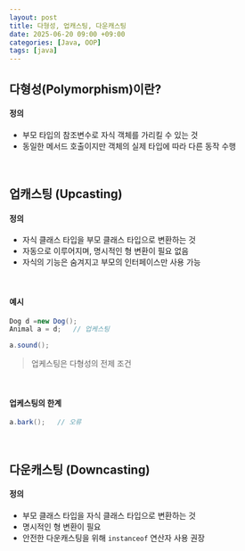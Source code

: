 ```yaml
---
layout: post
title: 다형성, 업캐스팅, 다운캐스팅
date: 2025-06-20 09:00 +09:00
categories: [Java, OOP]
tags: [java]
---
```


## 다형성(Polymorphism)이란?

#### 정의

- 부모 타입의 참조변수로 자식 객체를 가리킬 수 있는 것
- 동일한 메서드 호출이지만 객체의 실제 타입에 따라 다른 동작 수행

<br>

## 업캐스팅 (Upcasting)

#### 정의

- 자식 클래스 타입을 부모 클래스 타입으로 변환하는 것
- 자동으로 이루어지며, 명시적인 형 변환이 필요 없음
- 자식의 기능은 숨겨지고 부모의 인터페이스만 사용 가능

<br>

#### 예시

```java
Dog d =new Dog();
Animal a = d;   // 업케스팅

a.sound();
```

> 업케스팅은 다형성의 전제 조건

<br>

#### 업케스팅의 한계

```java
a.bark();   // 오류
``` 

<br>

## 다운캐스팅 (Downcasting)

#### 정의

- 부모 클래스 타입을 자식 클래스 타입으로 변환하는 것
- 명시적인 형 변환이 필요
- 안전한 다운캐스팅을 위해 `instanceof` 연산자 사용 권장

